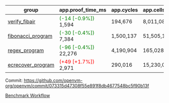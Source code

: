 | group | app.proof_time_ms | app.cycles | app.cells_used | leaf.proof_time_ms | leaf.cycles | leaf.cells_used |
| -- | -- | -- | -- | -- | -- | -- |
| [verify_fibair](https://github.com/openvm-org/openvm/blob/benchmark-results/benchmarks-pr/1168/verify_fibair-073315d47308f55e891f8db4677548bc5f90b13f.md) |<span style='color: green'>(-14 [-0.9%])</span> 1,594 |  194,676 |  8,011,082 |- | - | - |
| [fibonacci_program](https://github.com/openvm-org/openvm/blob/benchmark-results/benchmarks-pr/1168/fibonacci-073315d47308f55e891f8db4677548bc5f90b13f.md) |<span style='color: green'>(-30 [-0.4%])</span> 7,384 |  1,500,137 |  51,505,102 |- | - | - |
| [regex_program](https://github.com/openvm-org/openvm/blob/benchmark-results/benchmarks-pr/1168/regex-073315d47308f55e891f8db4677548bc5f90b13f.md) |<span style='color: green'>(-96 [-0.4%])</span> 22,276 |  4,190,904 |  165,028,173 |- | - | - |
| [ecrecover_program](https://github.com/openvm-org/openvm/blob/benchmark-results/benchmarks-pr/1168/ecrecover-073315d47308f55e891f8db4677548bc5f90b13f.md) |<span style='color: red'>(+49 [+1.7%])</span> 2,971 |  290,016 |  15,230,037 |- | - | - |


Commit: https://github.com/openvm-org/openvm/commit/073315d47308f55e891f8db4677548bc5f90b13f

[Benchmark Workflow](https://github.com/openvm-org/openvm/actions/runs/12607593773)
